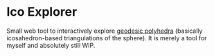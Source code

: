 # Ico Explorer

Small web tool to interactively explore [geodesic polyhedra](https://en.wikipedia.org/wiki/Geodesic_polyhedron) (basically icosahedron-based triangulations of the sphere).
It is merely a tool for myself and absolutely still WIP.
